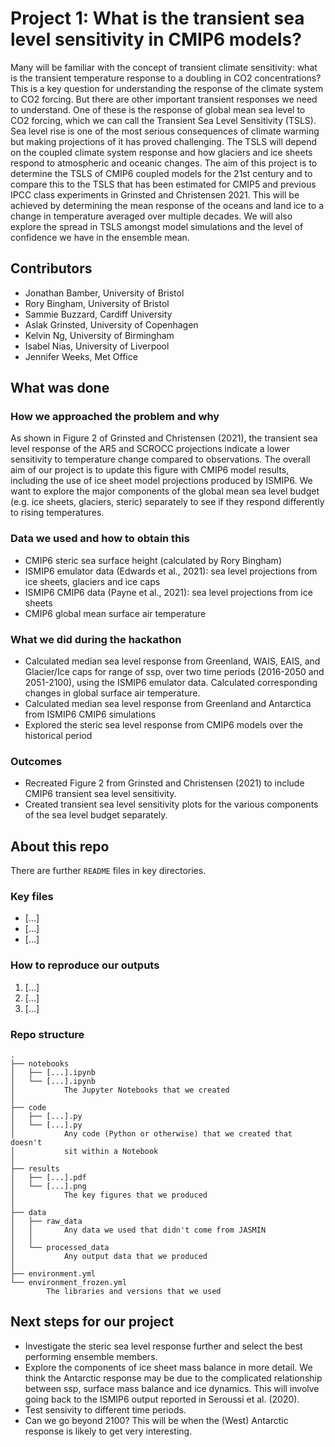 # Project 1: What is the transient sea level sensitivity in CMIP6 models?

Many will be familiar with the concept of transient climate sensitivity: what is the transient temperature response to a doubling in CO2 concentrations? This is a key question for understanding the response of the climate system to CO2 forcing. But there are other important transient responses we need to understand. One of these is the response of global mean sea level to CO2 forcing, which we can call the Transient Sea Level Sensitivity (TSLS). Sea level rise is one of the most serious consequences of climate warming but making projections of it has proved challenging. The TSLS will depend on the coupled climate system response and how glaciers and ice sheets respond to atmospheric and oceanic changes. The aim of this project is to determine the TSLS of CMIP6 coupled models for the 21st century and to compare this to the TSLS that has been estimated for CMIP5 and previous IPCC class experiments in Grinsted and Christensen 2021. This will be achieved by determining the mean response of the oceans and land ice to a change in temperature averaged over multiple decades. We will also explore the spread in TSLS amongst model simulations and the level of confidence we have in the ensemble mean.

## Contributors

* Jonathan Bamber, University of Bristol
* Rory Bingham, University of Bristol
* Sammie Buzzard, Cardiff University
* Aslak Grinsted, University of Copenhagen
* Kelvin Ng, University of Birmingham
* Isabel Nias, University of Liverpool
* Jennifer Weeks, Met Office

## What was done

### How we approached the problem and why

As shown in Figure 2 of Grinsted and Christensen (2021), the transient sea level response of the AR5 and SCROCC projections indicate a lower sensitivity to temperature change compared to observations. The overall aim of our project is to update this figure with CMIP6 model results, including the use of ice sheet model projections produced by ISMIP6. We want to explore the major components of the global mean sea level budget (e.g. ice sheets, glaciers, steric) separately to see if they respond differently to rising temperatures.

### Data we used and how to obtain this

* CMIP6 steric sea surface height (calculated by Rory Bingham)
* ISMIP6 emulator data (Edwards et al., 2021): sea level projections from ice sheets, glaciers and ice caps 
* ISMIP6 CMIP6 data (Payne et al., 2021): sea level projections from ice sheets
* CMIP6 global mean surface air temperature

### What we did during the hackathon

* Calculated median sea level response from Greenland, WAIS, EAIS, and Glacier/Ice caps for range of ssp, over two time periods (2016-2050 and 2051-2100), using the ISMIP6 emulator data. Calculated corresponding changes in global surface air temperature.
* Calculated median sea level response from Greenland and Antarctica from ISMIP6 CMIP6 simulations
* Explored the steric sea level response from CMIP6 models over the historical period

### Outcomes

* Recreated Figure 2 from Grinsted and Christensen (2021) to include CMIP6 transient sea level sensitivity.
* Created transient sea level sensitivity plots for the various components of the sea level budget separately.

## About this repo

There are further `README` files in key directories.

### Key files

* [...]
* [...]
* [...]

### How to reproduce our outputs

1. [...]
2. [...]
3. [...]

### Repo structure

    .
    ├── notebooks
    │   ├── [...].ipynb
    │   └── [...].ipynb
    │           The Jupyter Notebooks that we created
    │
    ├── code
    │   ├── [...].py
    │   └── [...].py
    │           Any code (Python or otherwise) that we created that doesn't
    │           sit within a Notebook
    │
    ├── results
    │   ├── [...].pdf
    │   └── [...].png
    │           The key figures that we produced
    │
    ├── data
    │   ├── raw_data
    │   │       Any data we used that didn't come from JASMIN
    │   │
    │   └── processed_data
    │           Any output data that we produced
    │
    ├── environment.yml
    └── environment_frozen.yml
            The libraries and versions that we used

## Next steps for our project

* Investigate the steric sea level response further and select the best performing ensemble members.
* Explore the components of ice sheet mass balance in more detail. We think the Antarctic response may be due to the complicated relationship between ssp, surface mass balance and ice dynamics. This will involve going back to the ISMIP6 output reported in Seroussi et al. (2020).
* Test sensivity to different time periods.
* Can we go beyond 2100? This will be when the (West) Antarctic response is likely to get very interesting.
